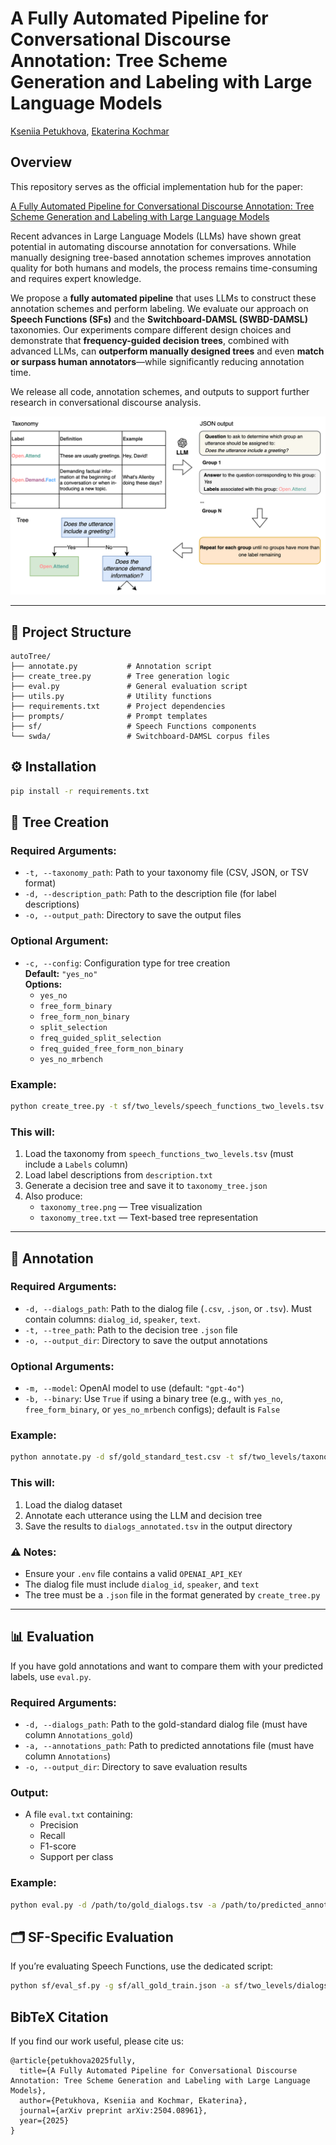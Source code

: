 # A Fully Automated Pipeline for Conversational Discourse Annotation: Tree Scheme Generation and Labeling with Large Language Models

[Kseniia Petukhova](https://scholar.google.com/citations?user=XsiLKJcAAAAJ&hl=en&oi=ao), [Ekaterina Kochmar](https://ekochmar.github.io/about/)


## Overview
This repository serves as the official implementation hub for the paper:

[A Fully Automated Pipeline for Conversational Discourse Annotation: Tree Scheme Generation and Labeling with Large Language Models](https://arxiv.org/pdf/2504.08961)

Recent advances in Large Language Models (LLMs) have shown great potential in automating discourse annotation for conversations. While manually designing tree-based annotation schemes improves annotation quality for both humans and models, the process remains time-consuming and requires expert knowledge.

We propose a **fully automated pipeline** that uses LLMs to construct these annotation schemes and perform labeling. We evaluate our approach on **Speech Functions (SFs)** and the **Switchboard-DAMSL (SWBD-DAMSL)** taxonomies. Our experiments compare different design choices and demonstrate that **frequency-guided decision trees**, combined with advanced LLMs, can **outperform manually designed trees** and even **match or surpass human annotators**—while significantly reducing annotation time.

We release all code, annotation schemes, and outputs to support further research in conversational discourse analysis.

![Pipeline for tree construction. LLM formulates a classification question to split classes into groups, mapping possible answers to respective class groups. This process repeats recursively for created groups until all groups contain only one class. Finally, the grouped data is merged into a single tree structure in JSON format for annotation.](autotree_pipeline.png)

---

## 📁 Project Structure

```
autoTree/
├── annotate.py           # Annotation script
├── create_tree.py        # Tree generation logic
├── eval.py               # General evaluation script
├── utils.py              # Utility functions
├── requirements.txt      # Project dependencies
├── prompts/              # Prompt templates
├── sf/                   # Speech Functions components
└── swda/                 # Switchboard-DAMSL corpus files
```


## ⚙️ Installation
```bash
pip install -r requirements.txt
```

## 🌳 Tree Creation

### Required Arguments:
- `-t, --taxonomy_path`: Path to your taxonomy file (CSV, JSON, or TSV format)
- `-d, --description_path`: Path to the description file (for label descriptions)
- `-o, --output_path`: Directory to save the output files

### Optional Argument:
- `-c, --config`: Configuration type for tree creation  
  **Default:** `"yes_no"`  
  **Options:**
  - `yes_no`
  - `free_form_binary`
  - `free_form_non_binary`
  - `split_selection`
  - `freq_guided_split_selection`
  - `freq_guided_free_form_non_binary`
  - `yes_no_mrbench`

### Example:

```bash
python create_tree.py -t sf/two_levels/speech_functions_two_levels.tsv -d sf/description.txt -o sf/two_levels/taxonomy_tree.json -c free_form_non_binary
```

### This will:
1. Load the taxonomy from `speech_functions_two_levels.tsv` (must include a `Labels` column)
2. Load label descriptions from `description.txt`
3. Generate a decision tree and save it to `taxonomy_tree.json`
4. Also produce:
   - `taxonomy_tree.png` — Tree visualization
   - `taxonomy_tree.txt` — Text-based tree representation

---

## 📝 Annotation

### Required Arguments:
- `-d, --dialogs_path`: Path to the dialog file (`.csv`, `.json`, or `.tsv`). Must contain columns: `dialog_id`, `speaker`, `text`.
- `-t, --tree_path`: Path to the decision tree `.json` file
- `-o, --output_dir`: Directory to save the output annotations

### Optional Arguments:
- `-m, --model`: OpenAI model to use (default: `"gpt-4o"`)
- `-b, --binary`: Use `True` if using a binary tree (e.g., with `yes_no`, `free_form_binary`, or `yes_no_mrbench` configs); default is `False`

### Example:

```bash
python annotate.py -d sf/gold_standard_test.csv -t sf/two_levels/taxonomy_tree.json -o sf/two_levels -m gpt-4o
```

### This will:
1. Load the dialog dataset
2. Annotate each utterance using the LLM and decision tree
3. Save the results to `dialogs_annotated.tsv` in the output directory

### ⚠️ Notes:
- Ensure your `.env` file contains a valid `OPENAI_API_KEY`
- The dialog file must include `dialog_id`, `speaker`, and `text`
- The tree must be a `.json` file in the format generated by `create_tree.py`

---

## 📊 Evaluation

If you have gold annotations and want to compare them with your predicted labels, use `eval.py`.

### Required Arguments:
- `-d, --dialogs_path`: Path to the gold-standard dialog file (must have column `Annotations_gold`)
- `-a, --annotations_path`: Path to predicted annotations file (must have column `Annotations`)
- `-o, --output_dir`: Directory to save evaluation results

### Output:
- A file `eval.txt` containing:
  - Precision
  - Recall
  - F1-score
  - Support per class

### Example:
```bash
python eval.py -d /path/to/gold_dialogs.tsv -a /path/to/predicted_annotations.tsv -o /path/to/evaluation/results
```

## 🗂 SF-Specific Evaluation

If you’re evaluating Speech Functions, use the dedicated script:
```bash
python sf/eval_sf.py -g sf/all_gold_train.json -a sf/two_levels/dialogs_annotated.tsv -o sf/two_levels -d sf/gold_standard_test.csv -l second
```

## BibTeX Citation
If you find our work useful, please cite us:
```
@article{petukhova2025fully,
  title={A Fully Automated Pipeline for Conversational Discourse Annotation: Tree Scheme Generation and Labeling with Large Language Models},
  author={Petukhova, Kseniia and Kochmar, Ekaterina},
  journal={arXiv preprint arXiv:2504.08961},
  year={2025}
}
```